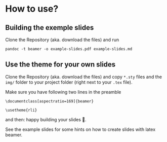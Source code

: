 # How to use?

## Building the exemple slides

Clone the Repository (aka. download the files) and run

```
pandoc -t beamer -o example-slides.pdf example-slides.md 
```

## Use the theme for your own slides

Clone the Repository (aka. download the files) and copy `*.sty` files  and the `img/` folder to your project folder (right next to your `.tex` file).

Make sure you have following two lines in the preamble

```
\documentclass[aspectratio=169]{beamer}

\usetheme{rli}
```
and then: happy building your slides :tada:.

See the example slides for some hints on how to create slides with latex beamer.
